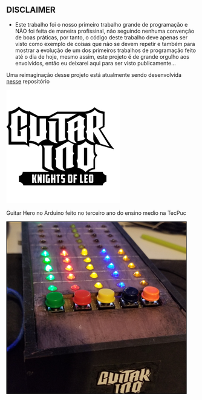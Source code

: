 ## DISCLAIMER
  - Este trabalho foi o nosso primeiro trabalho grande de programação e NÃO foi feita de maneira profissinal, não seguindo nenhuma convenção de boas práticas, por tanto, o código deste trabalho deve apenas ser visto como exemplo de coisas que não se devem repetir e também para mostrar a evolução de um dos primeiros trabalhos de programação feito até o dia de hoje, mesmo assim, este projeto é de grande orgulho aos envolvidos, então eu deixarei aqui para ser visto publicamente...

Uma reimaginação desse projeto está atualmente sendo desenvolvida [nesse](https://github.com/Kovalski-rgb/Guitarino2) repositório

<img src="https://github.com/Knightleo602/Guitarino/blob/main/guitarino%20logo.png" height="300px" width="300px">

Guitar Hero no Arduino feito no terceiro ano do ensino medio na TecPuc

[![Veja como é em ação](https://github.com/Knightleo602/Guitarino/blob/main/20191030_213104.png)](https://drive.google.com/file/d/1IHzduFSrbW7tGws2Y8A806U_m8F6yfMs/view?usp=sharing)

